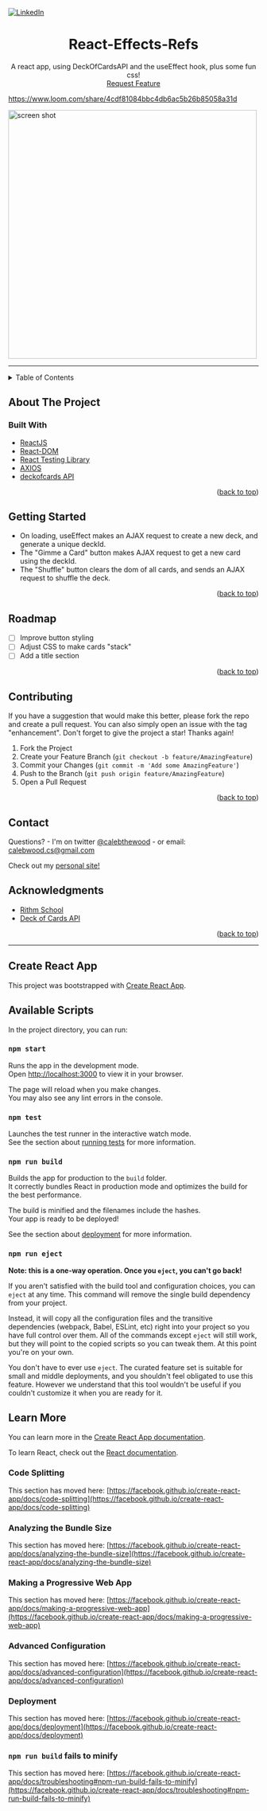 [![LinkedIn][linkedin-shield]][linkedin-url]

<div id="top"></div>

<h1 align="center">React-Effects-Refs</h1>

  <p align="center">
    A react app, using DeckOfCardsAPI and the useEffect hook, plus some fun css!
    <br />
    <a href="https://github.com/calebthewood/express-jobly/issues">Request Feature</a>
  </p>
</div>

https://www.loom.com/share/4cdf81084bbc4db6ac5b26b85058a31d

<img src="./public/ScreenShot-2022-06-29.png" alt="screen shot" width="500" align="center">

<hr>


<!-- TABLE OF CONTENTS -->
<details>
  <summary>Table of Contents</summary>
  <ol>
    <li>
      <a href="#about-the-project">About The Project</a>
      <ul>
        <li><a href="#built-with">Built With</a></li>
      </ul>
    </li>
    <li>
      <a href="#getting-started">Getting Started</a>
    </li>
    <li><a href="#usage">Usage</a></li>
    <li><a href="#roadmap">Roadmap</a></li>
    <li><a href="#contributing">Contributing</a></li>
    <li><a href="#contact">Contact</a></li>
    <li><a href="#acknowledgments">Acknowledgments</a></li>
    <li><a href="#create-react-app">Create React App</a></li>
  </ol>
</details>



<!-- ABOUT THE PROJECT -->
## About The Project



### Built With

* [ReactJS](https://reactjs.org/)
* [React-DOM](https://reactjs.org/docs/react-dom.html)
* [React Testing Library](https://testing-library.com/docs/react-testing-library/intro/)
* [AXIOS](https://axios-http.com/docs/intro)
* [deckofcards API](http://deckofcardsapi.com/)


<p align="right">(<a href="#top">back to top</a>)</p>



<!-- GETTING STARTED -->
## Getting Started

- On loading, useEffect makes an AJAX request to create a new deck, and generate a unique deckId.
- The "Gimme a Card" button makes AJAX request to get a new card using the deckId.
- The "Shuffle" button clears the dom of all cards, and sends an AJAX request to shuffle the deck.



<p align="right">(<a href="#top">back to top</a>)</p>


<!-- ROADMAP -->
## Roadmap

- [ ] Improve button styling
- [ ] Adjust CSS to make cards "stack"
- [ ] Add a title section

<p align="right">(<a href="#top">back to top</a>)</p>



<!-- CONTRIBUTING -->
## Contributing

If you have a suggestion that would make this better, please fork the repo and create a pull request. You can also simply open an issue with the tag "enhancement".
Don't forget to give the project a star! Thanks again!

1. Fork the Project
2. Create your Feature Branch (`git checkout -b feature/AmazingFeature`)
3. Commit your Changes (`git commit -m 'Add some AmazingFeature'`)
4. Push to the Branch (`git push origin feature/AmazingFeature`)
5. Open a Pull Request

<p align="right">(<a href="#top">back to top</a>)</p>


<!-- CONTACT -->
## Contact

Questions? - I'm on twitter [@calebthewood](https://twitter.com/calebthewood) - or email: calebwood.cs@gmail.com

Check out my [personal site!](https://www.calebwood.dev/)



<!-- ACKNOWLEDGMENTS -->
## Acknowledgments

* [Rithm School](https://www.rithmschool.com/)
* [Deck of Cards API](http://deckofcardsapi.com/)

<p align="right">(<a href="#top">back to top</a>)</p>



<!-- MARKDOWN LINKS & IMAGES -->
<!-- https://www.markdownguide.org/basic-syntax/#reference-style-links -->
[contributors-shield]: https://img.shields.io/github/contributors/calebthewood/react-productiv.svg?style=for-the-badge
[contributors-url]: https://github.com/calebthewood/react-productiv/graphs/contributors

[issues-shield]: https://img.shields.io/github/issues/calebthewood/react-productiv.svg?style=for-the-badge
[issues-url]: https://github.com/calebthewood/react-productiv/issues
[linkedin-shield]: https://img.shields.io/badge/-LinkedIn-black.svg?style=for-the-badge&logo=linkedin&colorB=555
[linkedin-url]: https://linkedin.com/in/caleb-wood-440b37168



<hr>

## Create React App

This project was bootstrapped with [Create React App](https://github.com/facebook/create-react-app).

## Available Scripts

In the project directory, you can run:

### `npm start`

Runs the app in the development mode.\
Open [http://localhost:3000](http://localhost:3000) to view it in your browser.

The page will reload when you make changes.\
You may also see any lint errors in the console.

### `npm test`

Launches the test runner in the interactive watch mode.\
See the section about [running tests](https://facebook.github.io/create-react-app/docs/running-tests) for more information.

### `npm run build`

Builds the app for production to the `build` folder.\
It correctly bundles React in production mode and optimizes the build for the best performance.

The build is minified and the filenames include the hashes.\
Your app is ready to be deployed!

See the section about [deployment](https://facebook.github.io/create-react-app/docs/deployment) for more information.

### `npm run eject`

**Note: this is a one-way operation. Once you `eject`, you can't go back!**

If you aren't satisfied with the build tool and configuration choices, you can `eject` at any time. This command will remove the single build dependency from your project.

Instead, it will copy all the configuration files and the transitive dependencies (webpack, Babel, ESLint, etc) right into your project so you have full control over them. All of the commands except `eject` will still work, but they will point to the copied scripts so you can tweak them. At this point you're on your own.

You don't have to ever use `eject`. The curated feature set is suitable for small and middle deployments, and you shouldn't feel obligated to use this feature. However we understand that this tool wouldn't be useful if you couldn't customize it when you are ready for it.

## Learn More

You can learn more in the [Create React App documentation](https://facebook.github.io/create-react-app/docs/getting-started).

To learn React, check out the [React documentation](https://reactjs.org/).

### Code Splitting

This section has moved here: [https://facebook.github.io/create-react-app/docs/code-splitting](https://facebook.github.io/create-react-app/docs/code-splitting)

### Analyzing the Bundle Size

This section has moved here: [https://facebook.github.io/create-react-app/docs/analyzing-the-bundle-size](https://facebook.github.io/create-react-app/docs/analyzing-the-bundle-size)

### Making a Progressive Web App

This section has moved here: [https://facebook.github.io/create-react-app/docs/making-a-progressive-web-app](https://facebook.github.io/create-react-app/docs/making-a-progressive-web-app)

### Advanced Configuration

This section has moved here: [https://facebook.github.io/create-react-app/docs/advanced-configuration](https://facebook.github.io/create-react-app/docs/advanced-configuration)

### Deployment

This section has moved here: [https://facebook.github.io/create-react-app/docs/deployment](https://facebook.github.io/create-react-app/docs/deployment)

### `npm run build` fails to minify

This section has moved here: [https://facebook.github.io/create-react-app/docs/troubleshooting#npm-run-build-fails-to-minify](https://facebook.github.io/create-react-app/docs/troubleshooting#npm-run-build-fails-to-minify)
